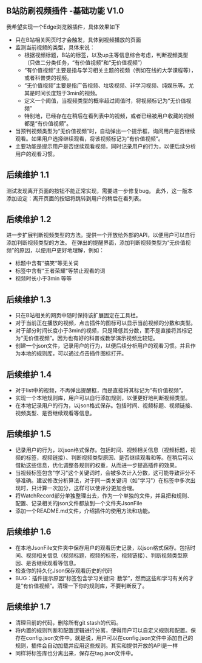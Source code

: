 ## B站防刷视频插件 -基础功能 V1.0
我希望实现一个Edge浏览器插件，具体效果如下
- 只在B站相关网页时才会触发，具体到视频播放的页面
- 监测当前视频的类型，具体来说：
    - 根据视频标题，B站的标签，以及up主等信息综合考虑，判断视频类型（只做二分类任务，“有价值视频”和“无价值视频”）
    - “有价值视频”主要是指与学习相关主题的视频（例如在线的大学课程等），或者科普类的视频。
    - “无价值视频”主要是指广告视频、垃圾视频、非学习视频、纯娱乐等。尤其是时间长度短于3min的视频。
    - 定义一个阈值，当视频类型的概率超过阈值时，将视频标记为“无价值视频”
    - 特别地，已经存在在稍后在看列表中的视频，或者已经被用户收藏的视频都是“有价值视频”。
- 当预判视频类型为“无价值视频”时，自动弹出一个提示框，询问用户是否继续观看。如果用户选择继续观看，将该视频标记为“有价值视频”。
- 主要功能是提示用户是否继续观看视频，同时记录用户的行为，以便后续分析用户的观看习惯。

## 后续维护 1.1
测试发现离开页面的按钮不能正常实现，需要进一步修复bug。
此外，这一版本添加设定：离开页面的按钮将跳转到用户的稍后在看列表。

## 后续维护 1.2
进一步扩展判断视频类型的方法。提供一个开放给外部的API，以便用户可以自行添加判断视频类型的方法。
在弹出的提醒界面，添加判断视频类型为“无价值视频”的原因，以便用户更好地理解，例如：
- 标题中含有“搞笑“等无关词
- 标签中含有“王者荣耀“等禁止观看的词
- 视频时长小于3min
等等

## 后续维护 1.3
- 只在B站相关的网页中随时保持该扩展固定在工具栏。
- 对于当前正在播放的视频，点击插件的图标可以显示当前视频的分数和类型。
- 对于部分时间长度小于3min的视频，只是降低其分数，而不是直接将其标记为“无价值视频”。因为也有好的科普或教学演示视频比较短。
- 创建一个json文件，记录用户的行为，以便后续分析用户的观看习惯。并且作为本地的规则库，可以通过点击插件图标打开。

## 后续维护 1.4
- 对于list中的视频，不再弹出提醒框，而是直接将其标记为“有价值视频”。
- 实现一个本地规则库，用户可以自行添加规则，以便更好地判断视频类型。
- 在本地记录用户的行为，以json格式保存。包括时间、视频标题、视频链接、视频类型、是否继续观看等信息。

## 后续维护 1.5
- 记录用户的行为，以json格式保存。包括时间、视频相关信息（视频标题，视频的标签，视频链接）、判断视频类型原因、是否继续观看和等。在稍后可以借助这些信息，优化调整各规则的权重，从而进一步提高插件的效果。
- 当视频标签包含"学习"这个关键词时，会被多次计入分数，这可能导致评分不够准确。建议修改分析算法，对于同一类关键词（如"学习"）在标签中多次出现时，只计算一次加分，这样可以使评分更加合理。
- 将WatchRecord部分单独整理出去，作为一个单独的文件，并且把和规则、配置、记录相关的json文件都放到一个文件夹JsonFile
- 添加一个README.md文件，介绍插件的使用方法和功能。

## 后续维护 1.6
- 在本地JsonFile文件夹中保存用户的观看历史记录，以json格式保存。包括时间、视频相关信息（视频标题，视频的标签，视频链接）、判断视频类型原因、是否继续观看等信息。
- 检查你的持久化Json保存观看历史的代码
- BUG：插件提示原因“标签包含学习关键词: 数学”，然而这些和学习有关的才是“有价值视频”。清理一下你的规则库，不要判断反了。

## 后续维护 1.7
- 清理目前的代码，删除所有git stash的代码。
- 将内置的规则判断和配置逻辑进行分离，使得用户可以自定义规则和配置。保存在config.json文件中。就是说，用户可以在config.json文件中添加自己的规则，插件会自动加载并应用这些规则。其实和提供开放的API是一样
- 同样将标签库也分离出来，保存在tag.json文件中。
<!-- - 并且维护一个标签的库，将标签库中的关键词与视频的标签进行匹配，从而提高评分的准确性。
- 同时将用户跳过的视频的视频标签加入标签库，以便后续的评分。 -->